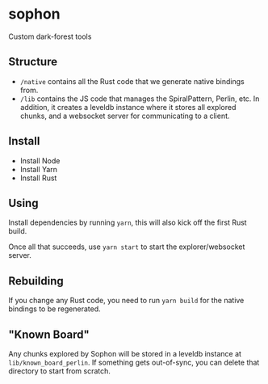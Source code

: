 # sophon
Custom dark-forest tools

## Structure

* `/native` contains all the Rust code that we generate native bindings from.
* `/lib` contains the JS code that manages the SpiralPattern, Perlin, etc. In addition, it creates a leveldb instance where it stores all explored chunks, and a websocket server for communicating to a client.

## Install

* Install Node
* Install Yarn
* Install Rust

## Using

Install dependencies by running `yarn`, this will also kick off the first Rust build.

Once all that succeeds, use `yarn start` to start the explorer/websocket server.

## Rebuilding

If you change any Rust code, you need to run `yarn build` for the native bindings to be regenerated.

## "Known Board"

Any chunks explored by Sophon will be stored in a leveldb instance at `lib/known_board_perlin`. If something gets out-of-sync, you can delete that directory to start from scratch.
